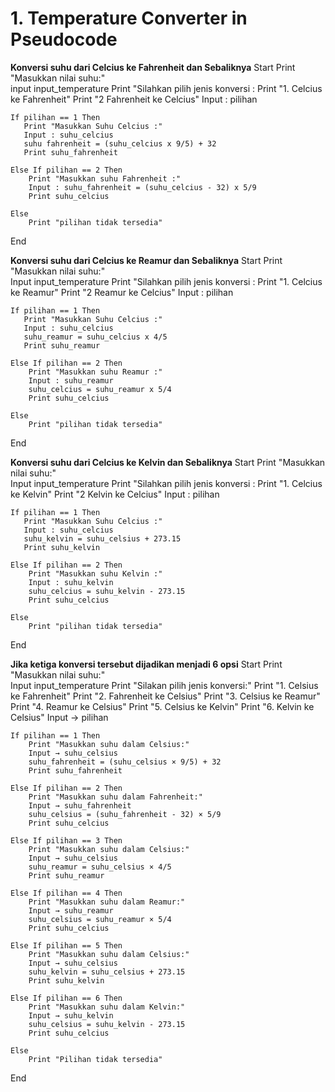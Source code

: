 # 1. Temperature Converter in Pseudocode

**Konversi suhu dari Celcius ke Fahrenheit dan Sebaliknya**
Start
    Print "Masukkan nilai suhu:"   
    input input_temperature 
    Print "Silahkan pilih jenis konversi :
    Print "1. Celcius ke Fahrenheit"
    Print "2 Fahrenheit ke Celcius"
    Input : pilihan 

    If pilihan == 1 Then
       Print "Masukkan Suhu Celcius :"
       Input : suhu_celcius
       suhu fahrenheit = (suhu_celcius x 9/5) + 32
       Print suhu_fahrenheit
    
    Else If pilihan == 2 Then
        Print "Masukkan suhu Fahrenheit :"
        Input : suhu_fahrenheit = (suhu_celcius - 32) x 5/9
        Print suhu_celcius
    
    Else
        Print "pilihan tidak tersedia"
End

**Konversi suhu dari Celcius ke Reamur dan Sebaliknya**
Start
    Print "Masukkan nilai suhu:"   
    Input input_temperature 
    Print "Silahkan pilih jenis konversi :
    Print "1. Celcius ke Reamur"
    Print "2 Reamur ke Celcius"
    Input : pilihan 

    If pilihan == 1 Then
       Print "Masukkan Suhu Celcius :"
       Input : suhu_celcius
       suhu_reamur = suhu_celcius x 4/5
       Print suhu_reamur
    
    Else If pilihan == 2 Then
        Print "Masukkan suhu Reamur :"
        Input : suhu_reamur
        suhu_celcius = suhu_reamur x 5/4
        Print suhu_celcius
    
    Else
        Print "pilihan tidak tersedia"
End

**Konversi suhu dari Celcius ke Kelvin dan Sebaliknya**
Start
    Print "Masukkan nilai suhu:"   
    Input input_temperature 
    Print "Silahkan pilih jenis konversi :
    Print "1. Celcius ke Kelvin"
    Print "2 Kelvin ke Celcius"
    Input : pilihan 

    If pilihan == 1 Then
       Print "Masukkan Suhu Celcius :"
       Input : suhu_celcius
       suhu_kelvin = suhu_celsius + 273.15
       Print suhu_kelvin
    
    Else If pilihan == 2 Then
        Print "Masukkan suhu Kelvin :"
        Input : suhu_kelvin
        suhu_celcius = suhu_kelvin - 273.15
        Print suhu_celcius
    
    Else
        Print "pilihan tidak tersedia"
End

**Jika ketiga konversi tersebut dijadikan menjadi 6 opsi**
Start
    Print "Masukkan nilai suhu:"   
    Input input_temperature 
    Print "Silakan pilih jenis konversi:"
    Print "1. Celsius ke Fahrenheit"
    Print "2. Fahrenheit ke Celsius"
    Print "3. Celsius ke Reamur"
    Print "4. Reamur ke Celsius"
    Print "5. Celsius ke Kelvin"
    Print "6. Kelvin ke Celsius"
    Input → pilihan

    If pilihan == 1 Then
        Print "Masukkan suhu dalam Celsius:"
        Input → suhu_celsius
        suhu_fahrenheit = (suhu_celsius × 9/5) + 32
        Print suhu_fahrenheit

    Else If pilihan == 2 Then
        Print "Masukkan suhu dalam Fahrenheit:"
        Input → suhu_fahrenheit
        suhu_celsius = (suhu_fahrenheit - 32) × 5/9
        Print suhu_celcius

    Else If pilihan == 3 Then
        Print "Masukkan suhu dalam Celsius:"
        Input → suhu_celsius
        suhu_reamur = suhu_celsius × 4/5
        Print suhu_reamur

    Else If pilihan == 4 Then
        Print "Masukkan suhu dalam Reamur:"
        Input → suhu_reamur
        suhu_celsius = suhu_reamur × 5/4
        Print suhu_celcius

    Else If pilihan == 5 Then
        Print "Masukkan suhu dalam Celsius:"
        Input → suhu_celsius
        suhu_kelvin = suhu_celsius + 273.15
        Print suhu_kelvin

    Else If pilihan == 6 Then
        Print "Masukkan suhu dalam Kelvin:"
        Input → suhu_kelvin
        suhu_celsius = suhu_kelvin - 273.15
        Print suhu_celcius

    Else
        Print "Pilihan tidak tersedia"

End








